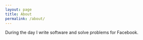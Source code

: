 ```yaml
---
layout: page
title: About
permalink: /about/
---
```

During the day I write software and solve problems for Facebook.
